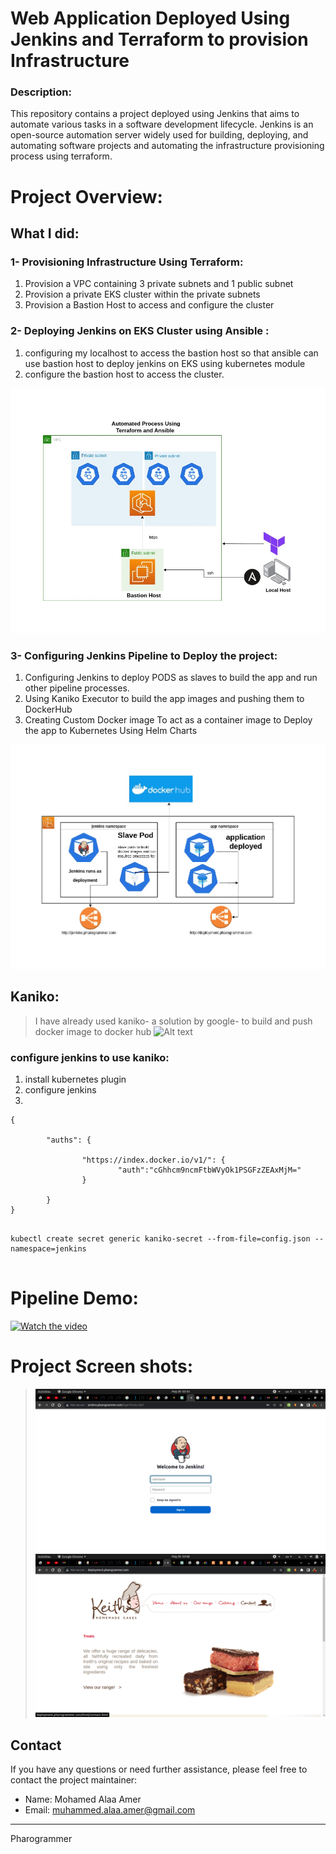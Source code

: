 # Web Application Deployed Using Jenkins and Terraform to provision Infrastructure

### Description:

This repository contains a project deployed using Jenkins that aims to automate various tasks in a software development lifecycle. Jenkins is an open-source automation server widely used for building, deploying, and automating software projects and automating the infrastructure provisioning process using terraform.

# Project Overview:

## What I did:

### 1- Provisioning Infrastructure Using Terraform:

1. Provision a VPC containing 3 private subnets and 1 public subnet
2. Provision a private EKS cluster within the private subnets
3. Provision a Bastion Host to access and configure the cluster

### 2- Deploying Jenkins on EKS Cluster using Ansible :

1. configuring my localhost to access the bastion host so that ansible can use bastion host to deploy jenkins on EKS using kubernetes module
2. configure the bastion host to access the cluster.

![Alt text](images/terraform-ansible.jpg?raw=true "Title")

### 3- Configuring Jenkins Pipeline to Deploy the project:

1. Configuring Jenkins to deploy PODS as slaves to build the app and run other pipeline processes.
2. Using Kaniko Executor to build the app images and pushing them to DockerHub
3. Creating Custom Docker image To act as a container image to Deploy the app to Kubernetes Using Helm Charts

![Alt text](images/cluster.jpg?raw=true "Title")

## Kaniko:

> I have already used kaniko- a solution by google- to build and push docker image to docker hub
> ![Alt text](images/kaniko.jpg?raw=true "Title")

### configure jenkins to use kaniko:

1. install kubernetes plugin
2. configure jenkins
3.

```
{

        "auths": {

                "https://index.docker.io/v1/": {
                        "auth":"cGhhcm9ncmFtbWVyOk1PSGFzZEAxMjM="
                }

        }
}

```

```

kubectl create secret generic kaniko-secret --from-file=config.json --namespace=jenkins


```

# Pipeline Demo:

[![Watch the video](https://i.imgur.com/vKb2F1B.png)](https://www.youtube.com/watch?v=xjb9A_ii8ZI)

# Project Screen shots:

> ![Alt text](images/site-jenkins.png?raw=true "Title")
> ![Alt text](images/site-1.png?raw=true "Title")

## Contact

If you have any questions or need further assistance, please feel free to contact the project maintainer:

- Name: Mohamed Alaa Amer
- Email: muhammed.alaa.amer@gmail.com

---

Pharogrammer
